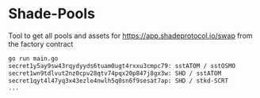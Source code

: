 # Shade-Pools

Tool to get all pools and assets for <https://app.shadeprotocol.io/swap> from the factory contract

```sh
go run main.go
secret1y5ay9sw43rqydyyds6tuam0ugt4rxxu3cmpc79: sstATOM / sstOSMO
secret1wn9tdlvut2nz0cpv28qtv74pqx20p847j8gx3w: SHD / sstATOM
secret1qyt4l47yq3x43ezle4nwlh5q0sn6f9sesat7ap: SHD / stkd-SCRT
...
```
